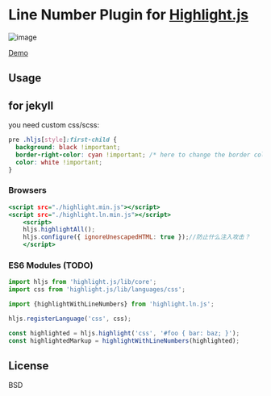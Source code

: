 Line Number Plugin for [Highlight.js](https://github.com/highlightjs/highlight.js)
==================================================================================

![image](https://user-images.githubusercontent.com/58632405/146037176-ffb9f3e4-984d-4de4-a143-199f7614372b.png)

[Demo](https://taufik-nurrohman.github.io/highlight.ln.js/index.html)

Usage
-----
## for jekyll

you need custom css/scss:

```css
pre .hljs[style]:first-child {
  background: black !important;
  border-right-color: cyan !important; /* here to change the border color */
  color: white !important;
}
```
### Browsers

~~~ .html
<script src="./highlight.min.js"></script>
<script src="./highlight.ln.min.js"></script>
    <script>
    hljs.highlightAll();
    hljs.configure({ ignoreUnescapedHTML: true });//防止什么注入攻击？
    </script>
~~~

### ES6 Modules (TODO)

~~~ .js
import hljs from 'highlight.js/lib/core';
import css from 'highlight.js/lib/languages/css';

import {highlightWithLineNumbers} from 'highlight.ln.js';

hljs.registerLanguage('css', css);

const highlighted = hljs.highlight('css', '#foo { bar: baz; }');
const highlightedMarkup = highlightWithLineNumbers(highlighted);
~~~

License
-------

BSD
